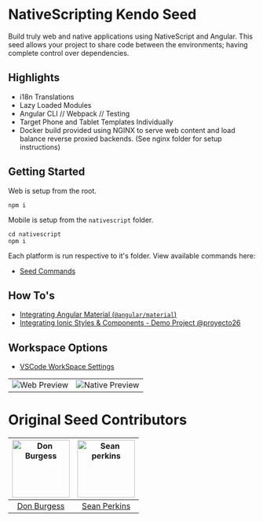 # NativeScripting Kendo Seed

Build truly web and native applications using NativeScript and Angular. This seed allows your project to share code between the environments; having complete control over dependencies.

## Highlights
- i18n Translations
- Lazy Loaded Modules
- Angular CLI // Webpack // Testing
- Target Phone and Tablet Templates Individually
- Docker build provided using NGINX to serve web content and load balance reverse proxied backends. (See nginx folder for setup instructions)

## Getting Started

Web is setup from the root.

```
npm i
```

Mobile is setup from the `nativescript` folder.

```
cd nativescript
npm i
```

Each platform is run respective to it's folder. View available commands here:

- [Seed Commands](https://github.com/TeamMaestro/angular-native-seed/wiki/Seed-Commands)

## How To's
- [Integrating Angular Material (`@angular/material`)](https://github.com/TeamMaestro/angular-native-seed/wiki/Integrating-Material-for-Web)
- [Integrating Ionic Styles & Components - Demo Project @proyecto26](https://github.com/proyecto26/nativescript-ionic-template)

## Workspace Options
- [VSCode WorkSpace Settings](https://github.com/TeamMaestro/angular-native-seed/wiki/Optional:-VSCode-WorkSpace-Settings)

| | |
|:---: |:---:|
|![Web Preview](https://i.gyazo.com/1ba4d3be7b7332ce91bd6715dc752d8b.gif)|![Native Preview](https://i.gyazo.com/0a88b56cff9af632f618e5b123502f5f.gif)|

# Original Seed Contributors

[<img alt="Don Burgess" src="https://avatars1.githubusercontent.com/u/7612751?v=3&s=117" width="117">](https://github.com/db3dev) | [<img alt="Sean perkins" src="https://avatars1.githubusercontent.com/u/13732623?v=3&s=117" width="117">](https://github.com/sean-perkins) |
:---: |:---: |
[Don Burgess](https://github.com/db3dev) |[Sean Perkins](https://github.com/sean-perkins)|
